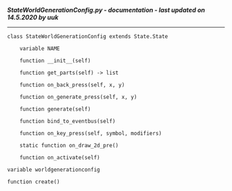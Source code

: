 ***StateWorldGenerationConfig.py - documentation - last updated on 14.5.2020 by uuk***
___

    class StateWorldGenerationConfig extends State.State

        variable NAME

        function __init__(self)

        function get_parts(self) -> list

        function on_back_press(self, x, y)

        function on_generate_press(self, x, y)

        function generate(self)

        function bind_to_eventbus(self)

        function on_key_press(self, symbol, modifiers)

        static function on_draw_2d_pre()

        function on_activate(self)

    variable worldgenerationconfig

    function create()